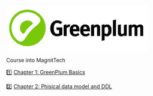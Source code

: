 ![greenplum.png](img%2Fgreenplum.png)

Course into MagnitTech

1️⃣ [Chapter 1: GreenPlum Basics](https://github.com/urevoleg/course-gp/blob/main/chapter1/README.md)

2️⃣ [Chapter 2: Phisical data model and DDL](https://github.com/urevoleg/course-gp/blob/main/chapter2/README.md)
